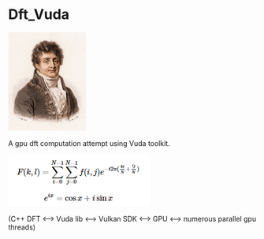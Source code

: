 # Dft_Vuda

<img src="/img/fourier.jpg" height="200">

A gpu dft computation attempt using Vuda toolkit.

<img src="/img/formula.png">

(C++ DFT <--> Vuda lib <--> Vulkan SDK <--> GPU <--> numerous parallel gpu threads)



